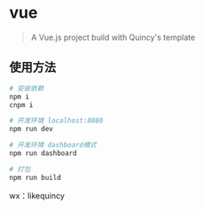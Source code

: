 # vue

> A Vue.js project build with Quincy's template


## 使用方法

``` bash
# 安装依赖
npm i 
cnpm i

# 开发环境 localhost:8080
npm run dev

# 开发环境 dashboard模式
npm run dashboard

# 打包
npm run build

```

wx：likequincy
